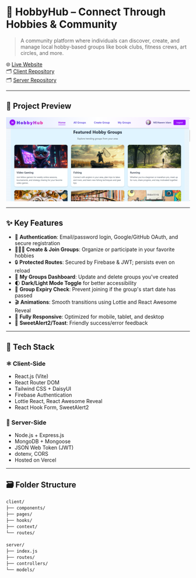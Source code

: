  # 🎨 HobbyHub – Connect Through Hobbies & Community

> A community platform where individuals can discover, create, and manage local hobby-based groups like book clubs, fitness crews, art circles, and more.

🌐 [Live Website](https://hobby-hub-fortuner.surge.sh/)  
🗂️ [Client Repository](https://github.com/naeem-web84/hobbyhub-client)  
🗂️ [Server Repository](https://github.com/naeem-web84/hobbyhub-server)

---

## 📸 Project Preview

![HobbyHub Preview](https://raw.githubusercontent.com/naeem-web84/hobby-hub-client-EJP/refs/heads/main/Screenshot%202025-06-25%20140438.png)

---

## ✨ Key Features

- 🔐 **Authentication**: Email/password login, Google/GitHub OAuth, and secure registration
- 🧑‍🤝‍🧑 **Create & Join Groups**: Organize or participate in your favorite hobbies
- 🔒 **Protected Routes**: Secured by Firebase & JWT; persists even on reload
- 🧾 **My Groups Dashboard**: Update and delete groups you've created
- 🌓 **Dark/Light Mode Toggle** for better accessibility
- 🛑 **Group Expiry Check**: Prevent joining if the group's start date has passed
- 🎬 **Animations**: Smooth transitions using Lottie and React Awesome Reveal
- 📱 **Fully Responsive**: Optimized for mobile, tablet, and desktop
- 🔔 **SweetAlert2/Toast**: Friendly success/error feedback

---

## 🧪 Tech Stack

### ⚛️ Client-Side

- React.js (Vite)
- React Router DOM
- Tailwind CSS + DaisyUI
- Firebase Authentication
- Lottie React, React Awesome Reveal
- React Hook Form, SweetAlert2

### 🔗 Server-Side

- Node.js + Express.js
- MongoDB + Mongoose
- JSON Web Token (JWT)
- dotenv, CORS
- Hosted on Vercel

---

## 🗃 Folder Structure

```bash
client/
├── components/
├── pages/
├── hooks/
├── context/
└── routes/

server/
├── index.js
├── routes/
├── controllers/
└── models/
